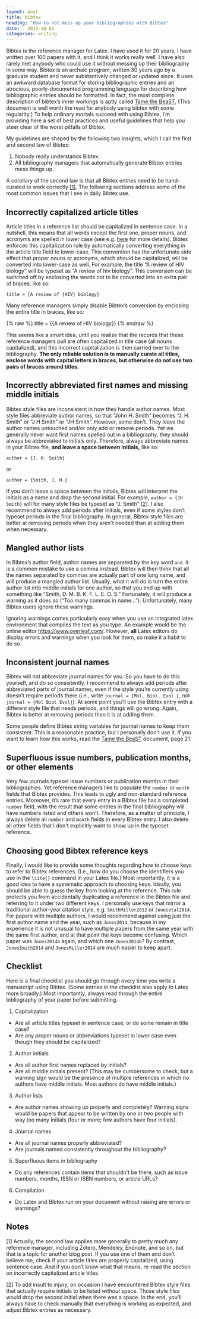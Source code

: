 ```yaml
---
layout: post
title: bibtex
heading: "How to not mess up your bibliographies with Bibtex"
date:   2015-10-02
categories: writing
---
```

Bibtex is the reference manager for Latex. I have used it for 20 years, I have written over 100 papers with it, and I think it works really well. I have also rarely met anybody who could use it without messing up their bibliography in some way. Bibtex is an archaic program, written 30 years ago by a graduate student and never substantively changed or updated since. It uses an awkward database format for storing bibliographic entries and an atrocious, poorly-documented programming language for describing how bibliographic entries should be formatted. In fact, the most complete description of bibtex’s inner workings is aptly called [Tame the BeaST.](http://texdoc.net/texmf-dist/doc/bibtex/tamethebeast/ttb_en.pdf) (This document is well worth the read for anybody using bibtex with some regularity.) To help ordinary mortals succeed with using Bibtex, I’m providing here a set of best practices and useful guidelines that help you steer clear of the worst pitfalls of Bibtex.

<!--more-->
My guidelines are shaped by the following two insights, which I call the first and second law of Bibtex:

1. Nobody really understands Bibtex.
2. All bibliography managers that automatically generate Bibtex entries mess things up.

A corollary of the second law is that all Bibtex entries need to be hand-curated to work correctly [[1]](#note1). The following sections address some of the most common issues that I see in daily Bibtex use.

## Incorrectly capitalized article titles

Article titles in a reference list should be capitalized in sentence case. In a nutshell, this means that all words except the first one, proper nouns, and acronyms are spelled in lower case (see e.g. [here](http://blog.apastyle.org/apastyle/2012/03/title-case-and-sentence-case-capitalization-in-apa-style.html) for more details). Bibtex enforces this capitalization rule by automatically converting everything in the article title field to lower-case. This convention has the unfortunate side effect that proper nouns or acronyms, which should be capitalized, will be converted into lower-case as well. For example, the title “A review of HIV biology” will be typeset as “A review of hiv biology”. This conversion can be switched off by enclosing the words not to be converted into an extra pair of braces, like so:

    title = {A review of {HIV} biology}

Many reference managers simply disable Bibtex’s conversion by enclosing the entire title in braces, like so:

{% raw %}
    title = {{A review of HIV biology}}
{% endraw %}

This seems like a smart idea, until you realize that the records that these reference managers pull are often capitalized in title case (all nouns capitalized), and this incorrect capitalization is then carried over to the bibliography. **The only reliable solution is to manually curate all titles, enclose words with capital letters in braces, but otherwise do not use two pairs of braces around titles.**

## Incorrectly abbreviated first names and missing middle initials

Bibtex style files are inconsistent in how they handle author names. Most style files abbreviate author names, so that “John H. Smith” becomes “J. H. Smith” or “J H Smith” or “JH Smith”. However, some don’t. They leave the author names untouched and/or only add or remove periods. Yet we generally never want first names spelled out in a bibliography, they should always be abbreviated to initials only. Therefore, always abbreviate names in your Bibtex file, **and leave a space between initials,** like so:

    author = {J. H. Smith}

or

    author = {Smith, J. H.}

If you don’t leave a space between the initials, Bibtex will interpret the initials as a name and drop the second initial. For example, `author = {JH Smith}` will for many style files be typeset as “J. Smith” [[2]](#note2). I also recommend to always add periods after initials, even if some styles don’t typeset periods in the final bibliography. In general, Bibtex style files are better at removing periods when they aren't needed than at adding them when necessary.

## Mangled author lists

In Bibtex’s author field, author names are separated by the key word `and`. It is a common mistake to use a comma instead. Bibtex will then think that all the names separated by commas are actually part of one long name, and will produce a mangled author list. Usually, what it will do is turn the entire author list into middle initials for one author, so that you end up with something like “Smith, D. M. B. K. F. L. E. O. S.” Fortunately, it will produce a warning as it does so (“Too many commas in name…”). Unfortunately, many Bibtex users ignore these warnings. 

Ignoring warnings comes particularly easy when you use an integrated latex environment that compiles the text as you type. An example would be the online editor https://www.overleaf.com/. However, **all** Latex editors do display errors and warnings when you look for them, so make it a habit to do so.

## Inconsistent journal names

Bibtex will not abbreviate journal names for you. So you have to do this yourself, and do so consistently. I recommend to always add periods after abbreviated parts of journal names, even if the style you’re currently using doesn’t require periods there (i.e., write `journal = {Mol. Biol. Evol.}`, not `journal = {Mol Biol Evol}`). At some point you’ll use the Bibtex entry with a different style file that needs periods, and things will go wrong. Again, Bibtex is better at removing periods than it is at adding them.

Some people define Bibtex string variables for journal names to keep them consistent. This is a reasonable practice, but I personally don't use it. If you want to learn how this works, read the [Tame the BeaST](http://texdoc.net/texmf-dist/doc/bibtex/tamethebeast/ttb_en.pdf) document, page 21.

## Superfluous issue numbers, publication months, or other elements

Very few journals typeset issue numbers or publication months in their bibliographies. Yet reference managers like to populate the `number` or `month` fields that Bibtex provides. This leads to ugly and non-standard reference entries. Moreover, it’s rare that every entry in a Bibtex file has a completed `number` field, with the result that some entries in the final bibliography will have numbers listed and others won’t. Therefore, as a matter of principle, I always delete all `number` and `month` fields in every Bibtex entry. I also delete all other fields that I don't explicitly want to show up in the typeset reference.

## Choosing good Bibtex reference keys

Finally, I would like to provide some thoughts regarding how to choose keys to refer to Bibtex references. (I.e., how do you choose the identifiers you use in the `\cite{}` command in your Latex file.) Most importantly, it is a good idea to have a systematic approach to choosing keys. Ideally, you should be able to guess the key from looking at the reference. This rule protects you from accidentally duplicating a reference in the Bibtex file and referring to it under two different keys. I personally use keys that mirror a traditional author-year citation style, e.g. `SmithMiller2012` or `Jonesetal2014`. For papers with multiple authors, I would recommend against using just the first author name and the year, such as `Jones2014`, because in my experience it is not unusual to have multiple papers from the same year with the same first author, and at that point the keys become confusing. Which paper was `Jones2014a` again, and which one `Jones2014b`? By contrast, `JonesSmith2014` and `JonesMiller2014` are much easier to keep apart.

## Checklist

Here is a final checklist you should go through every time you write a manuscript using Bibtex. (Some entries in the checklist also apply to Latex more broadly.) Most importantly, always read through the entire bibliography of your paper before submitting.

1. Capitalization
  - Are all article titles typeset in sentence case, or do some remain in title case?
  - Are any proper nouns or abbreviations typeset in lower case even though they should be capitalized?

2. Author initials
  - Are all author first names replaced by initials?
  - Are all middle initials present? (This may be cumbersome to check, but a warning sign would be the presence of multiple references in which no authors have middle initials. Most authors do have middle initials.)
  
3. Author lists
  - Are author names showing up properly and completely? Warning signs would be papers that appear to be written by one or two people with way too many initials (four or more; few authors have four initials).

4. Journal names
  - Are all journal names properly abbreviated?
  - Are journals named consistently throughout the bibliography?

5. Superfluous items in bibliography
  - Do any references contain items that shouldn't be there, such as issue numbers, months, ISSN or ISBN numbers, or article URLs?
 
6. Compilation
  - Do Latex and Bibtex run on your document without raising any errors or warnings?


## Notes

[1]<a id="note1"></a> Actually, the second law applies more generally to pretty much any reference manager, including Zotero, Mendeley, Endnote, and so on, but that is a topic for another blog post. If you use one of them and don’t believe me, check if your article titles are properly capitalized, using sentence case. And if you don’t know what that means, re-read the section on incorrectly capitalized article titles.

[2]<a id="note2"></a> To add insult to injury, on occasion I have encountered Bibtex style files that actually require initials to be listed *without* space. Those style files would drop the second initial when there was a space. In the end, you'll always have to check manually that everything is working as expected, and adjust Bibtex entries as necessary.
